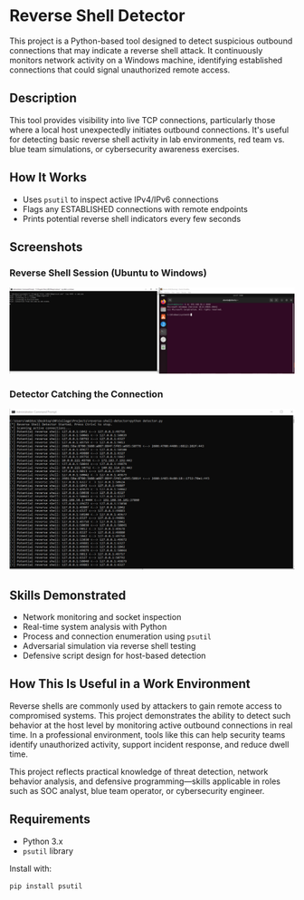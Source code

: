 # Reverse Shell Detector

This project is a  Python-based tool designed to detect suspicious outbound connections that may indicate a reverse shell attack. It continuously monitors network activity on a Windows machine, identifying established connections that could signal unauthorized remote access.

## Description

This tool provides visibility into live TCP connections, particularly those where a local host unexpectedly initiates outbound connections. It's useful for detecting basic reverse shell activity in lab environments, red team vs. blue team simulations, or cybersecurity awareness exercises.

## How It Works

- Uses `psutil` to inspect active IPv4/IPv6 connections
- Flags any ESTABLISHED connections with remote endpoints
- Prints potential reverse shell indicators every few seconds

## Screenshots

### Reverse Shell Session (Ubuntu to Windows)
![Reverse Shell Active](shell-connection.png)

### Detector Catching the Connection
![Detection Output](detection-output.png)

## Skills Demonstrated

- Network monitoring and socket inspection
- Real-time system analysis with Python
- Process and connection enumeration using `psutil`
- Adversarial simulation via reverse shell testing
- Defensive script design for host-based detection

## How This Is Useful in a Work Environment

Reverse shells are commonly used by attackers to gain remote access to compromised systems. This project demonstrates the ability to detect such behavior at the host level by monitoring active outbound connections in real time. In a professional environment, tools like this can help security teams identify unauthorized activity, support incident response, and reduce dwell time.

This project reflects practical knowledge of threat detection, network behavior analysis, and defensive programming—skills applicable in roles such as SOC analyst, blue team operator, or cybersecurity engineer.

## Requirements

- Python 3.x
- `psutil` library

Install with:

```bash
pip install psutil
